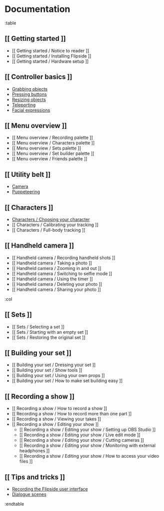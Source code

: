 # Documentation

:table

## [[ Getting started ]]

* [[ Getting started / Notice to reader ]]
* [[ Getting started / Installing Flipside ]]
* [[ Getting started / Hardware setup ]]

## [[ Controller basics ]]

* [ Grabbing objects ](/docs/1.0/controller-basics#grabbing-objects)
* [ Pressing buttons ](/docs/1.0/controller-basics#pressing-buttons)
* [ Resizing objects ](/docs/1.0/controller-basics#resizing-objects)
* [ Teleporting ](/docs/1.0/controller-basics#teleporting)
* [ Facial expressions ](/docs/1.0/controller-basics#facial-expressions)

## [[ Menu overview ]]

* [[ Menu overview / Recording palette ]]
* [[ Menu overview / Characters palette ]]
* [[ Menu overview / Sets palette ]]
* [[ Menu overview / Set builder palette ]]
* [[ Menu overview / Friends palette ]]

## [[ Utility belt ]]

* [ Camera ](/docs/1.0/utility-belt#camera)
* [ Puppeteering ](/docs/1.0/utility-belt#puppeteering)

## [[ Characters ]]

* [ Characters / Choosing your character ](/docs/1.0/characters#choosing-your-character)
* [[ Characters / Calibrating your tracking ]]
* [[ Characters / Full-body tracking ]]

## [[ Handheld camera ]]

* [[ Handheld camera / Recording handheld shots ]]
* [[ Handheld camera / Taking a photo ]]
* [[ Handheld camera / Zooming in and out ]]
* [[ Handheld camera / Switching to selfie mode ]]
* [[ Handheld camera / Using the timer ]]
* [[ Handheld camera / Deleting your photo ]]
* [[ Handheld camera / Sharing your photo ]]

:col

## [[ Sets ]]

* [[ Sets / Selecting a set ]]
* [[ Sets / Starting with an empty set ]]
* [[ Sets / Restoring the original set ]]

## [[ Building your set ]]

* [[ Building your set / Dressing your set ]]
* [[ Building your set / Show tools ]]
* [[ Building your set / Using your own props ]]
* [[ Building your set / How to make set building easy ]]

## [[ Recording a show ]]

* [[ Recording a show / How to record a show ]]
* [[ Recording a show / How to record more than one part ]]
* [[ Recording a show / Viewing your takes ]]
* [[ Recording a show / Editing your show ]]
    * [[ Recording a show / Editing your show / Setting up OBS Studio ]]
    * [[ Recording a show / Editing your show / Live edit mode ]]
    * [[ Recording a show / Editing your show / Cutting cameras ]]
    * [[ Recording a show / Editing your show / Monitoring with external headphones ]]
    * [[ Recording a show / Editing your show / How to access your video files ]]

## [[ Tips and tricks ]]

* [ Recording the Flipside user interface ](/docs/1.0/tips-and-tricks#recording-the-flipside-user-interface)
* [ Dialogue scenes ](/docs/1.0/tips-and-tricks#dialogue-scenes)

:endtable
